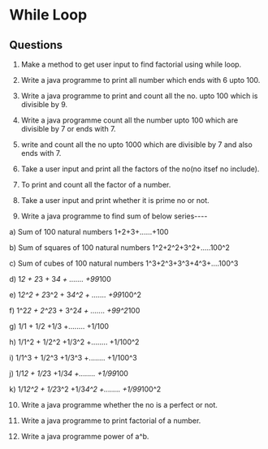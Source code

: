 # While Loop

## Questions

1.  Make a method to get user input to find factorial using while loop.

2.  Write a java programme to print all number which ends with 6 upto 100.

3.  Write a java programme to print and count all the no. upto 100 which is divisible by 9.

4.  Write a java programme count all the number upto 100 which are divisible by 7 or ends with 7.

5.  write and count all the no upto 1000 which are divisible by 7 and also ends with 7.

6.  Take a user input and print all the factors of the no(no itsef no include).

7.  To print and count all the factor of a number.

8.  Take a user input and print whether it is prime no or not.

9.  Write a java programme to find sum of below series----

a) Sum of 100 natural numbers
1+2+3+......+100

b) Sum of squares of 100 natural numbers
1^2+2^2+3^2+.....100^2

c) Sum of cubes of 100 natural numbers
1^3+2^3+3^3+4^3+....100^3

d) 1*2 + 2*3 + 3*4 + ....... +99*100  

e) 1*2^2 + 2*3^2 + 3*4^2 + ....... +99*100^2

f) 1^2*2 + 2^2*3 + 3^2*4 + ....... +99^2*100

g) 1/1 + 1/2 +1/3 +........ +1/100

h) 1/1^2 + 1/2^2 +1/3^2 +........ +1/100^2

i) 1/1^3 + 1/2^3 +1/3^3 +........ +1/100^3

j) 1/1*2 + 1/2*3 +1/3*4 +........ +1/99*100

k) 1/1*2^2 + 1/2*3^2 +1/3*4^2 +........ +1/99*100^2

10. Write a java programme whether the no is a perfect or not.

11. Write a java programme to print factorial of a number.

12. Write a java programme power of a^b.
